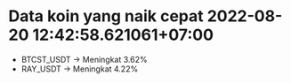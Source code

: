 # Data koin yang naik cepat 2022-08-20 12:42:58.621061+07:00

* BTCST_USDT -> Meningkat 3.62%
* RAY_USDT -> Meningkat 4.22%
